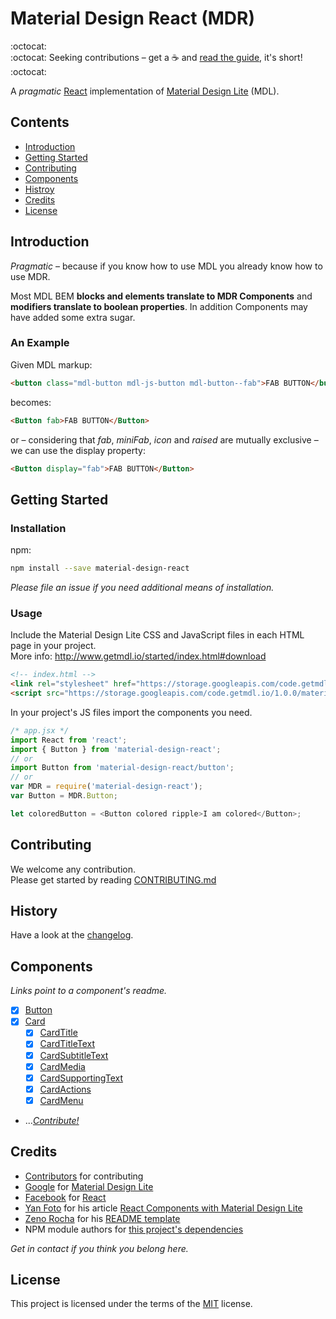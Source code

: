# Material Design React (MDR)

:octocat:  
:octocat: Seeking contributions &ndash; get a :coffee: and [read the guide](CONTRIBUTING.md), it's short!  
:octocat:

A *pragmatic* [React](https://github.com/facebook/react) implementation of [Material Design Lite](https://github.com/google/material-design-lite) (MDL).


## Contents

- [Introduction](#introduction)
- [Getting Started](#getting-started)
- [Contributing](#contributing)
- [Components](#components)
- [Histroy](#history)
- [Credits](#credits)
- [License](#license)


## Introduction

*Pragmatic* &ndash; because if you know how to use MDL you already know how to use MDR.

Most MDL BEM **blocks and elements translate to MDR Components** and **modifiers translate to boolean properties**. In addition Components may have added some extra sugar.

### An Example

Given MDL markup:

```html
<button class="mdl-button mdl-js-button mdl-button--fab">FAB BUTTON</button>
```

 becomes:

 ```html
<Button fab>FAB BUTTON</Button>
 ```

 or &ndash; considering that
      *fab*, *miniFab*, *icon* and *raised* are mutually exclusive &ndash; we can use the display property:

```html
<Button display="fab">FAB BUTTON</Button>
```


## Getting Started

### Installation

npm:
```bash
npm install --save material-design-react
```

*Please file an issue if you need additional means of installation.*


### Usage
Include the Material Design Lite CSS and JavaScript files in each HTML page in your project.  
More info: http://www.getmdl.io/started/index.html#download

```html
<!-- index.html -->
<link rel="stylesheet" href="https://storage.googleapis.com/code.getmdl.io/1.0.0/material.indigo-pink.min.css" />
<script src="https://storage.googleapis.com/code.getmdl.io/1.0.0/material.min.js"></script>
```

In your project's JS files import the components you need.

```javascript
/* app.jsx */
import React from 'react';
import { Button } from 'material-design-react';
// or
import Button from 'material-design-react/button';
// or
var MDR = require('material-design-react');
var Button = MDR.Button;

let coloredButton = <Button colored ripple>I am colored</Button>;
```


## Contributing

We welcome any contribution.  
Please get started by reading [CONTRIBUTING.md](CONTRIBUTING.md)


## History

Have a look at the [changelog](CHANGELOG.md).


## Components

*Links point to a component's readme.*

- [x] [Button](src/button/README.md)
- [x] [Card](src/card/README.md)
  - [x] [CardTitle](src/card/title/README.md)
  - [x] [CardTitleText](src/card/title-text/README.md )
  - [x] [CardSubtitleText](src/card/subtitle-text/README.md)
  - [x] [CardMedia](src/card/media/README.md)
  - [x] [CardSupportingText](src/card/supporting-text/README.md)
  - [x] [CardActions](src/card/actions/README.md)
  - [x] [CardMenu](src/card/menu/README.md)
- ...*[Contribute!](https://github.com/nikvm/material-design-react/issues/4)*


## Credits

- [Contributors](https://github.com/nikvm/material-design-react/graphs/contributors) for contributing
- [Google](https://github.com/google) for [Material Design Lite](https://github.com/google/material-design-lite)
- [Facebook](https://github.com/facebook) for [React](https://github.com/facebook/react)
- [Yan Foto](https://github.com/yan-foto) for his article [React Components with Material Design Lite](http://quaintous.com/2015/07/09/react-components-with-mdl/)
- [Zeno Rocha](https://github.com/zenorocha) for his [README template](https://gist.github.com/zenorocha/4526327)
- NPM module authors for [this project's dependencies](package.json)

*Get in contact if you think you belong here.*

## License

This project is licensed under the terms of the [MIT](LICENSE.md) license.

